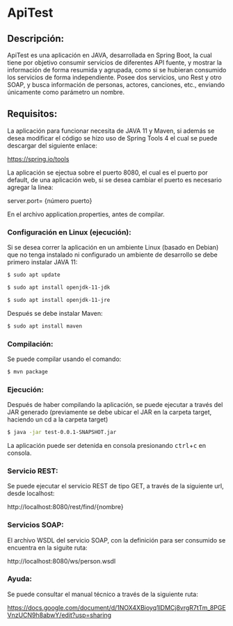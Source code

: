 # ApiTest
## Descripción:
ApiTest es una aplicación en JAVA, desarrollada en Spring Boot, la cual tiene por objetivo consumir servicios de diferentes API fuente, y mostrar la información de forma resumida y agrupada, como si se hubieran consumido los servicios de forma independiente. Posee dos servicios, uno Rest y otro SOAP, y busca información de personas, actores, canciones, etc., enviando únicamente como parámetro un nombre.

## Requisitos:
La aplicación para funcionar necesita de JAVA 11 y Maven, si además se desea modificar el código se hizo uso de Spring Tools 4 el cual se puede descargar del siguiente enlace:

https://spring.io/tools

La aplicación se ejectua sobre el puerto 8080, el cual es el puerto por default, de una aplicación web, si se desea cambiar el puerto es necesario agregar la linea:

server.port= {número puerto}

En el archivo application.properties, antes de compilar.

### Configuración en Linux (ejecución):
Si se desea correr la aplicación en un ambiente Linux (basado en Debian) que no tenga instalado ni configurado un ambiente de desarrollo se debe primero instalar JAVA 11:
```sh
$ sudo apt update
```
```sh
$ sudo apt install openjdk-11-jdk
```
```sh
$ sudo apt install openjdk-11-jre
```
Después se debe instalar Maven:
```sh
$ sudo apt install maven
```
### Compilación:
Se puede compilar usando el comando:
```sh
$ mvn package
```
### Ejecución:
Después de haber compilando la aplicación, se puede ejecutar a través del JAR generado (previamente se debe ubicar el JAR en la carpeta target, haciendo un cd a la carpeta target)
```sh
$ java -jar test-0.0.1-SNAPSHOT.jar
```
La aplicación puede ser detenida en consola presionando <kbd>ctrl</kbd>+<kbd>c</kbd> en consola.

### Servicio REST:
Se puede ejecutar el servicio REST de tipo GET, a través de la siguiente url, desde localhost:

http://localhost:8080/rest/find/{nombre}

### Servicios SOAP:
El archivo WSDL del servicio SOAP, con la definición para ser consumido se encuentra en la siguite ruta:

http://localhost:8080/ws/person.wsdl

### Ayuda:
Se puede consultar el manual técnico a través de la siguiente ruta:

https://docs.google.com/document/d/1NOX4XBioyq1lDMCj8vrgR7tTm_8PGEVnzUCN9h8abwY/edit?usp=sharing



